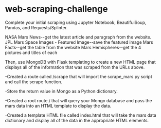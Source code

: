 # web-scraping-challenge

Complete your initial scraping using Jupyter Notebook, BeautifulSoup, Pandas, and Requests/Splinter.

NASA Mars News--get the latest article and paragraph from the website. JPL Mars Space Images - Featured Image--save the featured image Mars Facts--get the table from the website Mars Hemispheres--get the 4 pictures and titles of each

Then, use MongoDB with Flask templating to create a new HTML page that displays all of the information that was scraped from the URLs above.

-Created a route called /scrape that will import the scrape_mars.py script and call the scrape function.

-Store the return value in Mongo as a Python dictionary.

-Created a root route / that will query your Mongo database and pass the mars data into an HTML template to display the data.

-Created a template HTML file called index.html that will take the mars data dictionary and display all of the data in the appropriate HTML elements.
